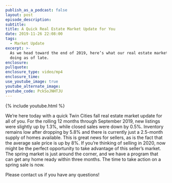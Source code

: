 ```yaml
---
publish_as_a_podcast: false
layout: post
episode_description:
subtitle:
title: A Quick Real Estate Market Update for You
date: 2019-11-26 22:08:00
tags:
  - Market Update
excerpt: >-
  As we head toward the end of 2019, here’s what our real estate market has been
  doing as of late.
enclosure:
pullquote:
enclosure_type: video/mp4
enclosure_time:
use_youtube_image: true
youtube_alternate_image:
youtube_code: PckSoJNHTJU
---
```


{% include youtube.html %}

We’re here today with a quick Twin Cities fall real estate market update for all of you. For the rolling 12 months through September 2019, new listings were slightly up by 1.3%, while closed sales were down by 0.5%. Inventory remains low after dropping by 5.8% and there is currently just a 2.5-month supply of homes available. This is great news for sellers, as is the fact that the average sale price is up by 8%. If you’re thinking of selling in 2020, now might be the perfect opportunity to take advantage of this seller’s market. The spring market is just around the corner, and we have a program that can get any home ready within three months. The time to take action on a spring sale is now.

Please contact us if you have any questions\!